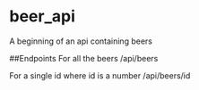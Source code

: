 # beer_api

A beginning of an api containing beers

##Endpoints
For all the beers
/api/beers

For a single id where id is a number
/api/beers/id
